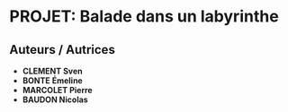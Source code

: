 # PROJET: Balade dans un labyrinthe

## Auteurs / Autrices

* **CLEMENT Sven**
* **BONTE Émeline**
* **MARCOLET Pierre**
* **BAUDON Nicolas**
